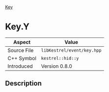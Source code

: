 [Key](index)
# Key.Y
| Aspect | Value |
| --- | --- |
| Source File | `libKestrel/event/key.hpp` |
| C++ Symbol | `kestrel::hid::y` |
| Introduced | Version 0.8.0 |
## Description

